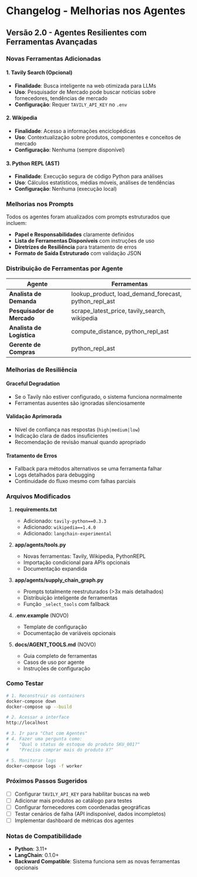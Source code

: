 # Changelog - Melhorias nos Agentes

## Versão 2.0 - Agentes Resilientes com Ferramentas Avançadas

### Novas Ferramentas Adicionadas

#### 1. **Tavily Search** (Opcional)
- **Finalidade**: Busca inteligente na web otimizada para LLMs
- **Uso**: Pesquisador de Mercado pode buscar notícias sobre fornecedores, tendências de mercado
- **Configuração**: Requer `TAVILY_API_KEY` no `.env`

#### 2. **Wikipedia**
- **Finalidade**: Acesso a informações enciclopédicas
- **Uso**: Contextualização sobre produtos, componentes e conceitos de mercado
- **Configuração**: Nenhuma (sempre disponível)

#### 3. **Python REPL (AST)**
- **Finalidade**: Execução segura de código Python para análises
- **Uso**: Cálculos estatísticos, médias móveis, análises de tendências
- **Configuração**: Nenhuma (execução local)

### Melhorias nos Prompts

Todos os agentes foram atualizados com prompts estruturados que incluem:

- **Papel e Responsabilidades** claramente definidos
- **Lista de Ferramentas Disponíveis** com instruções de uso
- **Diretrizes de Resiliência** para tratamento de erros
- **Formato de Saída Estruturado** com validação JSON

### Distribuição de Ferramentas por Agente

| Agente | Ferramentas |
|--------|-------------|
| **Analista de Demanda** | lookup_product, load_demand_forecast, python_repl_ast |
| **Pesquisador de Mercado** | scrape_latest_price, tavily_search, wikipedia |
| **Analista de Logística** | compute_distance, python_repl_ast |
| **Gerente de Compras** | python_repl_ast |

### Melhorias de Resiliência

#### Graceful Degradation
- Se o Tavily não estiver configurado, o sistema funciona normalmente
- Ferramentas ausentes são ignoradas silenciosamente

#### Validação Aprimorada
- Nível de confiança nas respostas (`high|medium|low`)
- Indicação clara de dados insuficientes
- Recomendação de revisão manual quando apropriado

#### Tratamento de Erros
- Fallback para métodos alternativos se uma ferramenta falhar
- Logs detalhados para debugging
- Continuidade do fluxo mesmo com falhas parciais

### Arquivos Modificados

1. **requirements.txt**
   - Adicionado: `tavily-python==0.3.3`
   - Adicionado: `wikipedia==1.4.0`
   - Adicionado: `langchain-experimental`

2. **app/agents/tools.py**
   - Novas ferramentas: Tavily, Wikipedia, PythonREPL
   - Importação condicional para APIs opcionais
   - Documentação expandida

3. **app/agents/supply_chain_graph.py**
   - Prompts totalmente reestruturados (>3x mais detalhados)
   - Distribuição inteligente de ferramentas
   - Função `_select_tools` com fallback

4. **.env.example** (NOVO)
   - Template de configuração
   - Documentação de variáveis opcionais

5. **docs/AGENT_TOOLS.md** (NOVO)
   - Guia completo de ferramentas
   - Casos de uso por agente
   - Instruções de configuração

### Como Testar

```bash
# 1. Reconstruir os containers
docker-compose down
docker-compose up --build

# 2. Acessar a interface
http://localhost

# 3. Ir para "Chat com Agentes"
# 4. Fazer uma pergunta como:
#    "Qual o status de estoque do produto SKU_001?"
#    "Preciso comprar mais do produto X?"

# 5. Monitorar logs
docker-compose logs -f worker
```

### Próximos Passos Sugeridos

- [ ] Configurar `TAVILY_API_KEY` para habilitar buscas na web
- [ ] Adicionar mais produtos ao catálogo para testes
- [ ] Configurar fornecedores com coordenadas geográficas
- [ ] Testar cenários de falha (API indisponível, dados incompletos)
- [ ] Implementar dashboard de métricas dos agentes

### Notas de Compatibilidade

- **Python**: 3.11+
- **LangChain**: 0.1.0+
- **Backward Compatible**: Sistema funciona sem as novas ferramentas opcionais
